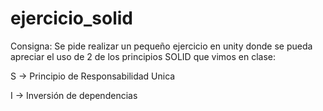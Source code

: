 # ejercicio_solid

Consigna: 
Se pide realizar un pequeño ejercicio en unity donde se pueda apreciar el uso de 2 de los principios SOLID que vimos en clase:

S -> Principio de Responsabilidad Unica

I -> Inversión de dependencias

